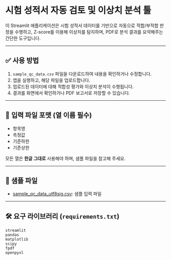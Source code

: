 # 시험 성적서 자동 검토 및 이상치 분석 툴

이 Streamlit 애플리케이션은 시험 성적서 데이터를 기반으로 자동으로 적합/부적합 판정을 수행하고,
Z-score를 이용해 이상치를 탐지하며, PDF로 분석 결과를 요약해주는 간단한 도구입니다.

---

## ✅ 사용 방법

1. `sample_qc_data.csv` 파일을 다운로드하여 내용을 확인하거나 수정합니다.
2. 앱을 실행하고, 해당 파일을 업로드합니다.
3. 업로드된 데이터에 대해 적합성 평가와 이상치 분석이 수행됩니다.
4. 결과를 화면에서 확인하거나 PDF 보고서로 저장할 수 있습니다.

---

## 📂 입력 파일 포맷 (열 이름 필수)

- 항목명  
- 측정값  
- 기준하한  
- 기준상한  

모든 열은 **한글 그대로** 사용해야 하며, 샘플 파일을 참고해 주세요.

---

## 📎 샘플 파일

- [sample_qc_data_utf8sig.csv](sample_qc_data_updated.csv): 샘플 입력 파일

---

## 🛠️ 요구 라이브러리 (`requirements.txt`)

```
streamlit
pandas
matplotlib
scipy
fpdf
openpyxl
```
